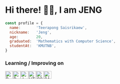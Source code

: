 # Hi there! 👋🏼, I am JENG

```javascript
const profile = {
  name:       'Teerapong Saisrikaew',
  nickname:   'Jeng',
  age:        20,
  graduated:  'Mathematics with Computer Science',
  studentAt:  'KMUTNB',
}
```
### Learning / Improving on

<div style="display: flex;">
  <img src="https://img.shields.io/badge/React-282C34?logo=react&logoColor=8bc34a" alt="React logo" title="React" height="25" />
  <img src="https://img.shields.io/badge/Redux-282C34?logo=redux&logoColor=8bc34a" alt="Redux logo" title="Redux" height="25" />
  <img src="https://img.shields.io/badge/Javascript-282C34?logo=javascript&logoColor=8bc34a" alt="Javascript logo" title="Javascript" height="25" />
  <img src="https://img.shields.io/badge/HTML5-282C34?logo=html5&logoColor=8bc34a" alt="HTML5 logo" title="HTML5" height="25" />
  <br />
  <img src="https://img.shields.io/badge/CSS3-282C34?logo=css3&logoColor=8bc34a" alt="CSS3 logo" title="CSS3" height="25" />
  <img src="https://img.shields.io/badge/SASS-282C34?logo=sass&logoColor=8bc34a" alt="SASS logo" title="CSS3" height="25" />
</div>
